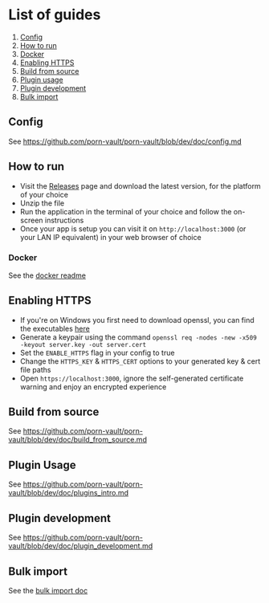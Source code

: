 # List of guides

1. [Config](#config)
2. [How to run](#how-to-run)
3. [Docker](#docker)
4. [Enabling HTTPS](#enabling-https)
5. [Build from source](#build-from-source)
6. [Plugin usage](#plugin-usage)
7. [Plugin development](#plugin-development)
8. [Bulk import](#bulk-import)

## Config

See https://github.com/porn-vault/porn-vault/blob/dev/doc/config.md

## How to run

- Visit the [Releases](https://github.com/porn-vault/porn-vault/releases) page and download the latest version, for the platform of your choice
- Unzip the file
- Run the application in the terminal of your choice and follow the on-screen instructions
- Once your app is setup you can visit it on `http://localhost:3000` (or your LAN IP equivalent) in your web browser of choice

### Docker

See the [docker readme](https://github.com/porn-vault/porn-vault/blob/dev/doc/docker.md)

## Enabling HTTPS

- If you're on Windows you first need to download openssl, you can find the executables [here](https://wiki.openssl.org/index.php/Binaries)
- Generate a keypair using the command `openssl req -nodes -new -x509 -keyout server.key -out server.cert`
- Set the `ENABLE_HTTPS` flag in your config to true
- Change the `HTTPS_KEY` & `HTTPS_CERT` options to your generated key & cert file paths
- Open `https://localhost:3000`, ignore the self-generated certificate warning and enjoy an encrypted experience

## Build from source

See https://github.com/porn-vault/porn-vault/blob/dev/doc/build_from_source.md

## Plugin Usage

See https://github.com/porn-vault/porn-vault/blob/dev/doc/plugins_intro.md

## Plugin development

See https://github.com/porn-vault/porn-vault/blob/dev/doc/plugin_development.md

## Bulk import

See the [bulk import doc](import.md)
